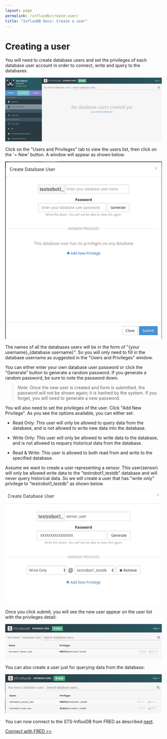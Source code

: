 ```yaml
---
layout: page
permalink: /influxdb/create-user/
title: "InfluxDB Docs: Create a user"
---
```


# Creating a user

You will need to create database users and set the privileges of each database user account in order to connect, write and query to the databases. 

![influxdb_users_tab.png](/assets/images/influxdb_users_tab.png)

Click on the "Users and Privileges" tab to view the users list, then click on the '+ New' button. A window will appear as shown below.

![influxdb_new_user_window.png](/assets/images/influxdb_new_user_window.png)

The names of all the databases users will be in the form of "{your username}_{database username}". So you will only need to fill in the database username as suggested in the "Users and Privileges" window. 

You can either enter your own database user password or click the "Generate" button to generate a random password. If you generate a random password, be sure to note the password down.

>*Note:* Once the new user is created and form is submitted, the password will not be shown again; it is hashed by the system.  If you forget, you will need to generate a new password.

You will also need to set the privileges of the user. Click "Add New Privilege". As you see the options available, you can either set:

- Read Only: This user will only be allowed to query data from the database, and is not allowed to write new data into the database. 

- Write Only: This user will only be allowed to write data to the database, and is not allowed to requery historical data from the database.

- Read & Write: This user is allowed to both read from and write to the specified database.

Assume we want to create a user representing a sensor. This user(sensor) will only be allowed write data to the "testrobot1_testdb" database and will never query historical data. So we will create a user that has "write only" privilege to "testrobot1_testdb" as shown below.


![influxdb_new_user_privilege_window.png](/assets/images/influxdb_new_user_privilege_window.png)

Once you click submit, you will see the new user appear on the user list with the privileges detail:

![influxdb_new_user_created.png](/assets/images/influxdb_new_user_created.png)

You can also create a user just for querying data from the database:

![influxdb_read_user.png](/assets/images/influxdb_read_user.png)

You can now connect to the STS-InfluxDB from FRED as described [next](/influxdb/connect-howto/).

[Connect with FRED >>](/influxdb/connect-howto/)

